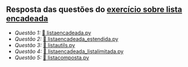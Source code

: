 ## Resposta das questões do [exercício sobre lista encadeada](https://docs.google.com/document/d/1awAqioo2ad0bNT0ArAhIlLL6TgEPb4VevKKeObkzq7U/edit)

* *Questão 1:* [📂 listaencadeada.py](https://github.com/ifpb/ped-lista-exercicios-listaencadeada/blob/main/listaencadeada.py)
* *Questão 2:* [📂 listaencadeada_estendida.py](https://github.com/ifpb/ped-lista-exercicios-listaencadeada/blob/main/listaencadeada_estendida.py)
* *Questão 3:* [📂 listautils.py](https://github.com/ifpb/ped-lista-exercicios-listaencadeada/blob/main/listautils.py)
* *Questão 4:* [📂 listaencadeada_listalimitada.py](https://github.com/ifpb/ped-lista-exercicios-listaencadeada/blob/main/listaencadeada_listalimitada.py)
* *Questão 5:* [📂 listacomposta.py](https://github.com/ifpb/ped-lista-exercicios-listaencadeada/blob/main/listacomposta.py)